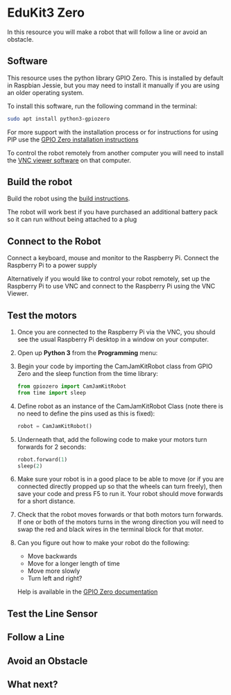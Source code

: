 # EduKit3 Zero 

In this resource you will make a robot that will follow a line or avoid an obstacle. 

## Software

This resource uses the python library GPIO Zero. This is installed by default in Raspbian Jessie, but you may need to install it manually if you are using an older operating system.

To install this software, run the following command in the terminal:

```bash
sudo apt install python3-gpiozero
```

For more support with the installation process or for instructions for using PIP use the [GPIO Zero installation instructions](http://gpiozero.readthedocs.io/en/stable/installing.html)

To control the robot remotely from another computer you will need to install the [VNC viewer software](https://www.realvnc.com/download/viewer/) on that computer.

## Build the robot

Build the robot using the [build instructions](https://github.com/CamJam-EduKit/EduKit3/blob/master/CamJam%20EduKit%203%20-%20Robotics%20Worksheet%202%20-%20Building%20a%20Robot.pdf).

The robot will work best if you have purchased an additional battery pack so it can run without being attached to a plug

## Connect to the Robot

Connect a keyboard, mouse and monitor to the Raspberry Pi. Connect the Raspberry Pi to a power supply 

Alternatively if you would like to control your robot remotely, set up the Raspberry Pi to use VNC and connect to the Raspberry Pi using the VNC Viewer.

## Test the motors

1. Once you are connected to the Raspberry Pi via the VNC, you should see the usual Raspberry Pi desktop in a window on your computer.

1. Open up **Python 3** from the **Programming** menu:
    
1. Begin your code by importing the CamJamKitRobot class from GPIO Zero and the sleep function from the time library:

    ```python
    from gpiozero import CamJamKitRobot
    from time import sleep 
    ```
    
1. Define robot as an instance of the CamJamKitRobot Class (note there is no need to define the pins used as this is fixed):

    ```python
    robot = CamJamKitRobot()
    ```


1. Underneath that, add the following code to make your motors turn forwards for 2 seconds:

    ```python
    robot.forward(1)
    sleep(2)
    ```

1. Make sure your robot is in a good place to be able to move (or if you are connected directly propped up so that the wheels can turn freely), then save your code and press F5 to run it. Your robot should move forwards for a short distance.

1. Check that the robot moves forwards or that both motors turn forwards. If one or both of the motors turns in the wrong direction you will need to swap the red and black wires in the terminal block for that motor.

1. Can you figure out how to make your robot do the following:

    - Move backwards
    - Move for a longer length of time
    - Move more slowly
    - Turn left and right?
    
    Help is available in the [GPIO Zero documentation](https://gpiozero.readthedocs.io/en/stable/api_boards.html#camjam-3-kit-robot) 

## Test the Line Sensor

## Follow a Line

## Avoid an Obstacle

## What next?
